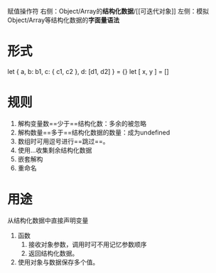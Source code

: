 赋值操作符
右侧：Object/Array的**结构化数据**/[[可迭代对象]] 
左侧：模拟Object/Array等结构化数据的**字面量语法**

# 形式
let { a, b: b1, c: { c1, c2 }, d: \[d1, d2] }  = {}
let \[ x, y ] = []
# 规则
1. 解构变量数==少于==结构化数：多余的被忽略
2. 解构数量==多于==结构化数据的数量：成为undefined
3. 数组时可用逗号进行==跳过==。
4. 使用...收集剩余结构化数据
5. 嵌套解构
6. 重命名

# 用途
从结构化数据中直接声明变量
1. 函数
	1. 接收对象参数，调用时可不用记忆参数顺序
	2. 返回结构化数据。
2. 使用对象与数据保存多个值。